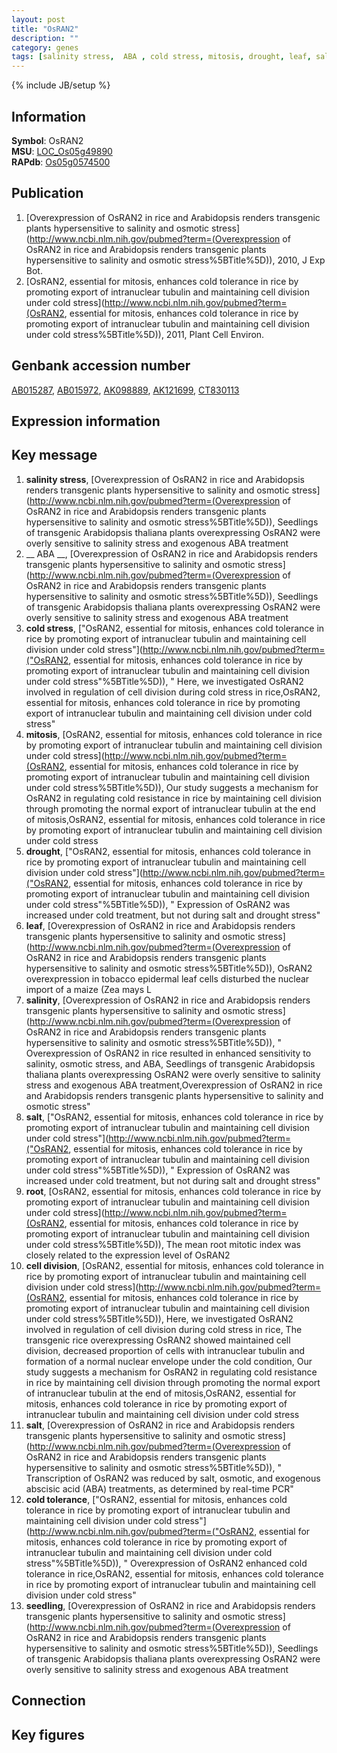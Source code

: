 ```yaml
---
layout: post
title: "OsRAN2"
description: ""
category: genes
tags: [salinity stress,  ABA , cold stress, mitosis, drought, leaf, salinity, salt, root, cell division, cold tolerance, seedling, Gene]
---
```

{% include JB/setup %}

## Information
__Symbol__: OsRAN2  
__MSU__: [LOC_Os05g49890](http://rice.plantbiology.msu.edu/cgi-bin/ORF_infopage.cgi?orf=LOC_Os05g49890)  
__RAPdb__: [Os05g0574500](http://rapdb.dna.affrc.go.jp/viewer/gbrowse_details/irgsp1?name=Os05g0574500)  

## Publication
1. [Overexpression of OsRAN2 in rice and Arabidopsis renders transgenic plants hypersensitive to salinity and osmotic stress](http://www.ncbi.nlm.nih.gov/pubmed?term=(Overexpression of OsRAN2 in rice and Arabidopsis renders transgenic plants hypersensitive to salinity and osmotic stress%5BTitle%5D)), 2010, J Exp Bot.
2. [OsRAN2, essential for mitosis, enhances cold tolerance in rice by promoting export of intranuclear tubulin and maintaining cell division under cold stress](http://www.ncbi.nlm.nih.gov/pubmed?term=(OsRAN2, essential for mitosis, enhances cold tolerance in rice by promoting export of intranuclear tubulin and maintaining cell division under cold stress%5BTitle%5D)), 2011, Plant Cell Environ.

## Genbank accession number
[AB015287](http://www.ncbi.nlm.nih.gov/nuccore/AB015287), [AB015972](http://www.ncbi.nlm.nih.gov/nuccore/AB015972), [AK098889](http://www.ncbi.nlm.nih.gov/nuccore/AK098889), [AK121699](http://www.ncbi.nlm.nih.gov/nuccore/AK121699), [CT830113](http://www.ncbi.nlm.nih.gov/nuccore/CT830113)

## Expression information

## Key message
1. __salinity stress__, [Overexpression of OsRAN2 in rice and Arabidopsis renders transgenic plants hypersensitive to salinity and osmotic stress](http://www.ncbi.nlm.nih.gov/pubmed?term=(Overexpression of OsRAN2 in rice and Arabidopsis renders transgenic plants hypersensitive to salinity and osmotic stress%5BTitle%5D)),  Seedlings of transgenic Arabidopsis thaliana plants overexpressing OsRAN2 were overly sensitive to salinity stress and exogenous ABA treatment
2. __ ABA __, [Overexpression of OsRAN2 in rice and Arabidopsis renders transgenic plants hypersensitive to salinity and osmotic stress](http://www.ncbi.nlm.nih.gov/pubmed?term=(Overexpression of OsRAN2 in rice and Arabidopsis renders transgenic plants hypersensitive to salinity and osmotic stress%5BTitle%5D)),  Seedlings of transgenic Arabidopsis thaliana plants overexpressing OsRAN2 were overly sensitive to salinity stress and exogenous ABA treatment
3. __cold stress__, ["OsRAN2, essential for mitosis, enhances cold tolerance in rice by promoting export of intranuclear tubulin and maintaining cell division under cold stress"](http://www.ncbi.nlm.nih.gov/pubmed?term=("OsRAN2, essential for mitosis, enhances cold tolerance in rice by promoting export of intranuclear tubulin and maintaining cell division under cold stress"%5BTitle%5D)), " Here, we investigated OsRAN2 involved in regulation of cell division during cold stress in rice,OsRAN2, essential for mitosis, enhances cold tolerance in rice by promoting export of intranuclear tubulin and maintaining cell division under cold stress"
4. __mitosis__, [OsRAN2, essential for mitosis, enhances cold tolerance in rice by promoting export of intranuclear tubulin and maintaining cell division under cold stress](http://www.ncbi.nlm.nih.gov/pubmed?term=(OsRAN2, essential for mitosis, enhances cold tolerance in rice by promoting export of intranuclear tubulin and maintaining cell division under cold stress%5BTitle%5D)),  Our study suggests a mechanism for OsRAN2 in regulating cold resistance in rice by maintaining cell division through promoting the normal export of intranuclear tubulin at the end of mitosis,OsRAN2, essential for mitosis, enhances cold tolerance in rice by promoting export of intranuclear tubulin and maintaining cell division under cold stress
5. __drought__, ["OsRAN2, essential for mitosis, enhances cold tolerance in rice by promoting export of intranuclear tubulin and maintaining cell division under cold stress"](http://www.ncbi.nlm.nih.gov/pubmed?term=("OsRAN2, essential for mitosis, enhances cold tolerance in rice by promoting export of intranuclear tubulin and maintaining cell division under cold stress"%5BTitle%5D)), " Expression of OsRAN2 was increased under cold treatment, but not during salt and drought stress"
6. __leaf__, [Overexpression of OsRAN2 in rice and Arabidopsis renders transgenic plants hypersensitive to salinity and osmotic stress](http://www.ncbi.nlm.nih.gov/pubmed?term=(Overexpression of OsRAN2 in rice and Arabidopsis renders transgenic plants hypersensitive to salinity and osmotic stress%5BTitle%5D)),  OsRAN2 overexpression in tobacco epidermal leaf cells disturbed the nuclear import of a maize (Zea mays L
7. __salinity__, [Overexpression of OsRAN2 in rice and Arabidopsis renders transgenic plants hypersensitive to salinity and osmotic stress](http://www.ncbi.nlm.nih.gov/pubmed?term=(Overexpression of OsRAN2 in rice and Arabidopsis renders transgenic plants hypersensitive to salinity and osmotic stress%5BTitle%5D)), " Overexpression of OsRAN2 in rice resulted in enhanced sensitivity to salinity, osmotic stress, and ABA, Seedlings of transgenic Arabidopsis thaliana plants overexpressing OsRAN2 were overly sensitive to salinity stress and exogenous ABA treatment,Overexpression of OsRAN2 in rice and Arabidopsis renders transgenic plants hypersensitive to salinity and osmotic stress"
8. __salt__, ["OsRAN2, essential for mitosis, enhances cold tolerance in rice by promoting export of intranuclear tubulin and maintaining cell division under cold stress"](http://www.ncbi.nlm.nih.gov/pubmed?term=("OsRAN2, essential for mitosis, enhances cold tolerance in rice by promoting export of intranuclear tubulin and maintaining cell division under cold stress"%5BTitle%5D)), " Expression of OsRAN2 was increased under cold treatment, but not during salt and drought stress"
9. __root__, [OsRAN2, essential for mitosis, enhances cold tolerance in rice by promoting export of intranuclear tubulin and maintaining cell division under cold stress](http://www.ncbi.nlm.nih.gov/pubmed?term=(OsRAN2, essential for mitosis, enhances cold tolerance in rice by promoting export of intranuclear tubulin and maintaining cell division under cold stress%5BTitle%5D)),  The mean root mitotic index was closely related to the expression level of OsRAN2
10. __cell division__, [OsRAN2, essential for mitosis, enhances cold tolerance in rice by promoting export of intranuclear tubulin and maintaining cell division under cold stress](http://www.ncbi.nlm.nih.gov/pubmed?term=(OsRAN2, essential for mitosis, enhances cold tolerance in rice by promoting export of intranuclear tubulin and maintaining cell division under cold stress%5BTitle%5D)),  Here, we investigated OsRAN2 involved in regulation of cell division during cold stress in rice, The transgenic rice overexpressing OsRAN2 showed maintained cell division, decreased proportion of cells with intranuclear tubulin and formation of a normal nuclear envelope under the cold condition, Our study suggests a mechanism for OsRAN2 in regulating cold resistance in rice by maintaining cell division through promoting the normal export of intranuclear tubulin at the end of mitosis,OsRAN2, essential for mitosis, enhances cold tolerance in rice by promoting export of intranuclear tubulin and maintaining cell division under cold stress
11. __salt__, [Overexpression of OsRAN2 in rice and Arabidopsis renders transgenic plants hypersensitive to salinity and osmotic stress](http://www.ncbi.nlm.nih.gov/pubmed?term=(Overexpression of OsRAN2 in rice and Arabidopsis renders transgenic plants hypersensitive to salinity and osmotic stress%5BTitle%5D)), " Transcription of OsRAN2 was reduced by salt, osmotic, and exogenous abscisic acid (ABA) treatments, as determined by real-time PCR"
12. __cold tolerance__, ["OsRAN2, essential for mitosis, enhances cold tolerance in rice by promoting export of intranuclear tubulin and maintaining cell division under cold stress"](http://www.ncbi.nlm.nih.gov/pubmed?term=("OsRAN2, essential for mitosis, enhances cold tolerance in rice by promoting export of intranuclear tubulin and maintaining cell division under cold stress"%5BTitle%5D)), " Overexpression of OsRAN2 enhanced cold tolerance in rice,OsRAN2, essential for mitosis, enhances cold tolerance in rice by promoting export of intranuclear tubulin and maintaining cell division under cold stress"
13. __seedling__, [Overexpression of OsRAN2 in rice and Arabidopsis renders transgenic plants hypersensitive to salinity and osmotic stress](http://www.ncbi.nlm.nih.gov/pubmed?term=(Overexpression of OsRAN2 in rice and Arabidopsis renders transgenic plants hypersensitive to salinity and osmotic stress%5BTitle%5D)),  Seedlings of transgenic Arabidopsis thaliana plants overexpressing OsRAN2 were overly sensitive to salinity stress and exogenous ABA treatment

## Connection

## Key figures


